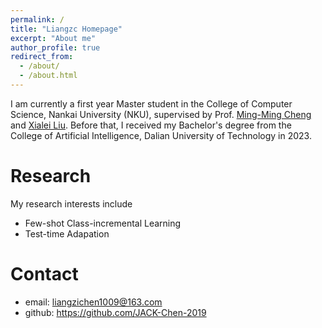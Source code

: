 ```yaml
---
permalink: /
title: "Liangzc Homepage"
excerpt: "About me"
author_profile: true
redirect_from: 
  - /about/
  - /about.html
---
```


I am currently a first year Master student in the College of Computer Science, Nankai University (NKU), supervised by Prof. [Ming-Ming Cheng](https://mmcheng.net/) and [Xialei Liu](https://mmcheng.net/xliu/). Before that, I received my Bachelor's degree from the College  of Artificial Intelligence, Dalian University of Technology in 2023.

Research
======
My research interests include
* Few-shot Class-incremental Learning
* Test-time Adapation

Contact
======
- email: liangzichen1009@163.com
- github: https://github.com/JACK-Chen-2019